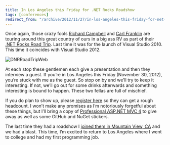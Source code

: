 ```yaml
---
title: In Los Angeles this Friday for .NET Rocks Roadshow
tags: [conferences]
redirect_from: "/archive/2012/11/27/in-los-angeles-this-friday-for-net-rocks-roadshow.aspx/"
---
```


Once again, those crazy fools [Richard
Campbell](http://www.campbellassociates.ca/blog/ "Richard Campbell's Blog")
and [Carl Franklin](http://carlfranklin.net/ "Carl Franklin's Blog") are
touring around this great country of ours in a big ass RV as part of
their [.NET Rocks Road
Trip](http://www.dotnetrocks.com/roadtrip.aspx ".NET Rocks Road Trip").
Last time it was for the launch of Visual Studio 2010. This time it
coincides with Visual Studio 2012.

![DNRRoadTripWeb](https://haacked.com/assets/images/haacked_com/WindowsLiveWriter/In-Los-Angeles-this-F.NET-Rocks-Roadshow_120F5/DNRRoadTripWeb_3.jpg "DNRRoadTripWeb")

At each stop these gentlemen each give a presentation and then they
interview a guest. If you’re in Los Angeles this Friday (November 30,
2012), you’re stuck with me as the guest. So stop on by and we’ll try to
keep it interesting. If not, we’ll go out for some drinks afterwards and
something interesting is bound to happen. These two fellas are full of
mischief.

If you do plan to show up, please [register
here](https://msevents.microsoft.com/CUI/EventDetail.aspx?EventID=1032537457&Culture=en-US&community=0 "Register for .NET Rocks Road Trip Los Angeles")
so they can get a rough headcount. I won’t make any promises as I’m
notoriously forgetful about these things, but I’ll bring a copy of
[Professional ASP.NET MVC
4](https://www.amazon.com/dp/111834846X/ref=as_li_ss_til?tag=youvebeenhaac-20&camp=0&creative=0&linkCode=as4&creativeASIN=111834846X&adid=1S9J5060VMAHHP8FY145& "Professional ASP.NET MVC 4")
to give away as well as some GitHub and NuGet stickers.

The last time they had a roadshow I [joined them in Mountain View,
CA](http://www.dotnetrocks.com/default.aspx?showNum=543 "Haack on .NET Rocks Road Trip 2010")
and we had a blast. This time, I’m excited to return to Los Angeles
where I went to college and had my first programming job.

